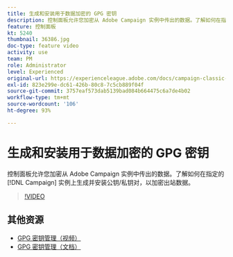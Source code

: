 ```yaml
---
title: 生成和安装用于数据加密的 GPG 密钥
description: 控制面板允许您加密从 Adobe Campaign 实例中传出的数据。了解如何在指定的 Campaign 实例上生成并安装公钥/私钥对，以加密出站数据。
feature: 控制面板
kt: 5240
thumbnail: 36386.jpg
doc-type: feature video
activity: use
team: PM
role: Administrator
level: Experienced
original-url: https://experienceleague.adobe.com/docs/campaign-classic-learn/tutorials/administrating/control-panel-acc/gpg-key-management/generating-and-installing-gpg-keys-for-data-encryption.html
exl-id: 823e299e-dc61-426b-80c8-7c5cb889f04f
source-git-commit: 3757eaf573dab5139bad084b664475c6a7de4b02
workflow-type: tm+mt
source-wordcount: '106'
ht-degree: 93%

---
```


# 生成和安装用于数据加密的 GPG 密钥

控制面板允许您加密从 Adobe Campaign 实例中传出的数据。了解如何在指定的 [!DNL Campaign] 实例上生成并安装公钥/私钥对，以加密出站数据。

>[!VIDEO](https://video.tv.adobe.com/v/36386?quality=12)

## 其他资源

* [GPG 密钥管理（视频）](./gpg-key-management-overview.md)
* [GPG 密钥管理（文档）](https://experienceleague.adobe.com/docs/control-panel/using/instances-settings/gpg-keys-management.html)
